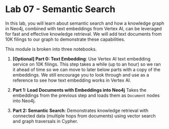 # Lab 07 - Semantic Search
In this lab, you will learn about semantic search and how a knowledge graph in Neo4j, combined with text embeddings from Vertex AI, can be leveraged for fast and effective knowledge retrieval.  We will add text documents from 10K filings to our graph to demonstrate these capabilities. 

This module is broken into three notebooks.

1. __\[Optional\] Part 0: Text Embedding__:  Use Vertex AI text embedding service on 10K filings. This step takes a while (up to an hour) so we ran it ahead of time so we can move to later below parts with a copy of the embeddings.  We still encourage you to look through and use as a reference to see how text embedding works in Vertex AI. 

2. __Part 1: Load Documents with Embeddings into Neo4j__ Takes the embeddings from the previous step and loads them as `Document` nodes into Neo4j. 

3. __Part 2: Semantic Search__: Demonstrates knowledge retrieval with connected data (multiple hops from documents) using vector search and graph traversals in Cypher. 